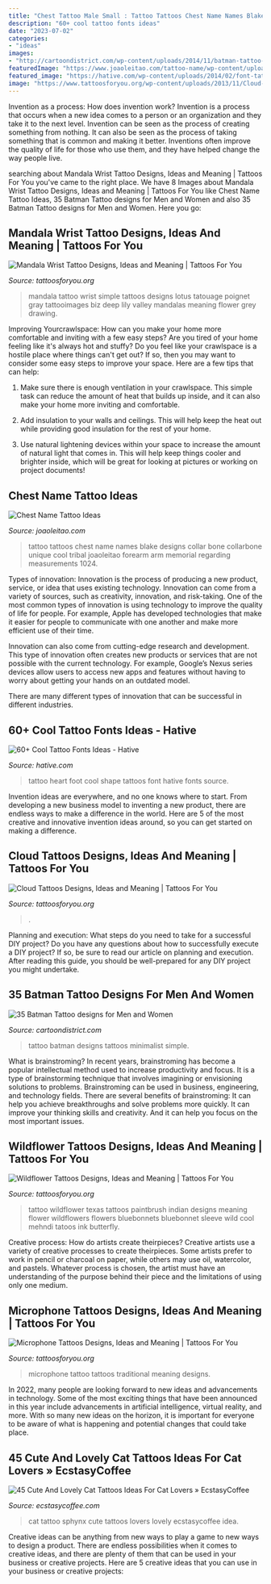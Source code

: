 ```yaml
---
title: "Chest Tattoo Male Small : Tattoo Tattoos Chest Name Names Blake Designs Collar Bone Collarbone Unique Cool Tribal Joaoleitao Forearm Arm Memorial Regarding Measurements 1024"
description: "60+ cool tattoo fonts ideas"
date: "2023-07-02"
categories:
- "ideas"
images:
- "http://cartoondistrict.com/wp-content/uploads/2014/11/batman-tattoo-designs-for-men-and-women29.jpg"
featuredImage: "https://www.joaoleitao.com/tattoo-name/wp-content/uploads/chest-tattoo-kids-names-ideas.jpg"
featured_image: "https://hative.com/wp-content/uploads/2014/02/font-tattoos/little-heart-shape-foot-tattoo-7.jpg"
image: "https://www.tattoosforyou.org/wp-content/uploads/2013/11/Cloud-Tattoo-Ideas.jpg"
---
```



Invention as a process: How does invention work?
Invention is a process that occurs when a new idea comes to a person or an organization and they take it to the next level. Invention can be seen as the process of creating something from nothing. It can also be seen as the process of taking something that is common and making it better. Inventions often improve the quality of life for those who use them, and they have helped change the way people live.

	

		
searching about Mandala Wrist Tattoo Designs, Ideas and Meaning | Tattoos For You you've came to the right place. We have 8 Images about Mandala Wrist Tattoo Designs, Ideas and Meaning | Tattoos For You like Chest Name Tattoo Ideas, 35 Batman Tattoo designs for Men and Women and also 35 Batman Tattoo designs for Men and Women. Here you go:
		
    
## Mandala Wrist Tattoo Designs, Ideas And Meaning | Tattoos For You

<img loading=lazy src="https://www.tattoosforyou.org/wp-content/uploads/2017/06/Mandala-Wrist-Tattoo-Drawing.jpg" onerror="this.onerror=null;this.src='https://tse4.mm.bing.net/th?id=OIP.QZ7kRS5Xhgwbkf4rj4zO1QHaJ4&amp;pid=15.1';" alt="Mandala Wrist Tattoo Designs, Ideas and Meaning | Tattoos For You">

_Source: tattoosforyou.org_

>mandala tattoo wrist simple tattoos designs lotus tatouage poignet gray tattooimages biz deep lily valley mandalas meaning flower grey drawing. 

	

Improving Yourcrawlspace: How can you make your home more comfortable and inviting with a few easy steps?
Are you tired of your home feeling like it's always hot and stuffy? Do you feel like your crawlspace is a hostile place where things can't get out? If so, then you may want to consider some easy steps to improve your space. Here are a few tips that can help:
1. Make sure there is enough ventilation in your crawlspace. This simple task can reduce the amount of heat that builds up inside, and it can also make your home more inviting and comfortable.

2. Add insulation to your walls and ceilings. This will help keep the heat out while providing good insulation for the rest of your home.

3. Use natural lightening devices within your space to increase the amount of natural light that comes in. This will help keep things cooler and brighter inside, which will be great for looking at pictures or working on project documents!

    
## Chest Name Tattoo Ideas

<img loading=lazy src="https://www.joaoleitao.com/tattoo-name/wp-content/uploads/chest-tattoo-kids-names-ideas.jpg" onerror="this.onerror=null;this.src='https://tse3.mm.bing.net/th?id=OIP.QHF_dlafcYuG_UiZSZzuzwHaJ4&amp;pid=15.1';" alt="Chest Name Tattoo Ideas">

_Source: joaoleitao.com_

>tattoo tattoos chest name names blake designs collar bone collarbone unique cool tribal joaoleitao forearm arm memorial regarding measurements 1024. 

	

Types of innovation:
Innovation is the process of producing a new product, service, or idea that uses existing technology. Innovation can come from a variety of sources, such as creativity, innovation, and risk-taking. 
One of the most common types of innovation is using technology to improve the quality of life for people. For example, Apple has developed technologies that make it easier for people to communicate with one another and make more efficient use of their time. 

Innovation can also come from cutting-edge research and development. This type of innovation often creates new products or services that are not possible with the current technology. For example, Google’s Nexus series devices allow users to access new apps and features without having to worry about getting your hands on an outdated model. 

There are many different types of innovation that can be successful in different industries.

    
## 60+ Cool Tattoo Fonts Ideas - Hative

<img loading=lazy src="https://hative.com/wp-content/uploads/2014/02/font-tattoos/little-heart-shape-foot-tattoo-7.jpg" onerror="this.onerror=null;this.src='https://tse4.mm.bing.net/th?id=OIP.dqSvPpx2V5uS-2DAiCYt5QHaJ4&amp;pid=15.1';" alt="60+ Cool Tattoo Fonts Ideas - Hative">

_Source: hative.com_

>tattoo heart foot cool shape tattoos font hative fonts source. 

	

Invention ideas are everywhere, and no one knows where to start. From developing a new business model to inventing a new product, there are endless ways to make a difference in the world. Here are 5 of the most creative and innovative invention ideas around, so you can get started on making a difference.

    
## Cloud Tattoos Designs, Ideas And Meaning | Tattoos For You

<img loading=lazy src="https://www.tattoosforyou.org/wp-content/uploads/2013/11/Cloud-Tattoo-Ideas.jpg" onerror="this.onerror=null;this.src='https://tse2.mm.bing.net/th?id=OIP.ZbyyYKMOR8U_rt1NSE6eLwHaJ4&amp;pid=15.1';" alt="Cloud Tattoos Designs, Ideas and Meaning | Tattoos For You">

_Source: tattoosforyou.org_

>. 

	

Planning and execution: What steps do you need to take for a successful DIY project?
Do you have any questions about how to successfully execute a DIY project? If so, be sure to read our article on planning and execution. After reading this guide, you should be well-prepared for any DIY project you might undertake.

    
## 35 Batman Tattoo Designs For Men And Women

<img loading=lazy src="http://cartoondistrict.com/wp-content/uploads/2014/11/batman-tattoo-designs-for-men-and-women29.jpg" onerror="this.onerror=null;this.src='https://tse3.mm.bing.net/th?id=OIP.KCQVbp1bATwBOPbQ3LEbxQHaJ4&amp;pid=15.1';" alt="35 Batman Tattoo designs for Men and Women">

_Source: cartoondistrict.com_

>tattoo batman designs tattoos minimalist simple. 

	

What is brainstroming?
In recent years, brainstroming has become a popular intellectual method used to increase productivity and focus. It is a type of brainstorming technique that involves imagining or envisioning solutions to problems. Brainstroming can be used in business, engineering, and technology fields.
There are several benefits of brainstroming: It can help you achieve breakthroughs and solve problems more quickly. It can improve your thinking skills and creativity. And it can help you focus on the most important issues.

    
## Wildflower Tattoos Designs, Ideas And Meaning | Tattoos For You

<img loading=lazy src="https://www.tattoosforyou.org/wp-content/uploads/2016/02/Wildflower-Tattoo-Ideas.jpg" onerror="this.onerror=null;this.src='https://tse3.mm.bing.net/th?id=OIP.HFSm07ZY5dx5khYtKhWJwwHaKV&amp;pid=15.1';" alt="Wildflower Tattoos Designs, Ideas and Meaning | Tattoos For You">

_Source: tattoosforyou.org_

>tattoo wildflower texas tattoos paintbrush indian designs meaning flower wildflowers flowers bluebonnets bluebonnet sleeve wild cool mehndi tatoos ink butterfly. 

	

Creative process: How do artists create theirpieces?
Creative artists use a variety of creative processes to create theirpieces. Some artists prefer to work in pencil or charcoal on paper, while others may use oil, watercolor, and pastels. Whatever process is chosen, the artist must have an understanding of the purpose behind their piece and the limitations of using only one medium.

    
## Microphone Tattoos Designs, Ideas And Meaning | Tattoos For You

<img loading=lazy src="https://www.tattoosforyou.org/wp-content/uploads/2016/03/Traditional-Microphone-Tattoo.jpg" onerror="this.onerror=null;this.src='https://tse1.mm.bing.net/th?id=OIP.cvCbK2XmwMO3fVMbBM4STQHaK4&amp;pid=15.1';" alt="Microphone Tattoos Designs, Ideas and Meaning | Tattoos For You">

_Source: tattoosforyou.org_

>microphone tattoo tattoos traditional meaning designs. 

	

In 2022, many people are looking forward to new ideas and advancements in technology. Some of the most exciting things that have been announced in this year include advancements in artificial intelligence, virtual reality, and more. With so many new ideas on the horizon, it is important for everyone to be aware of what is happening and potential changes that could take place.

    
## 45 Cute And Lovely Cat Tattoos Ideas For Cat Lovers » EcstasyCoffee

<img loading=lazy src="https://i2.wp.com/www.ecstasycoffee.com/wp-content/uploads/2016/09/Beautiful-sphynx-cat-tattoo-idea..jpg" onerror="this.onerror=null;this.src='https://tse1.mm.bing.net/th?id=OIP.9w7Vd95IuR-JElZdrNzGzwAAAA&amp;pid=15.1';" alt="45 Cute And Lovely Cat Tattoos Ideas For Cat Lovers » EcstasyCoffee">

_Source: ecstasycoffee.com_

>cat tattoo sphynx cute tattoos lovers lovely ecstasycoffee idea. 

	

Creative ideas can be anything from new ways to play a game to new ways to design a product. There are endless possibilities when it comes to creative ideas, and there are plenty of them that can be used in your business or creative projects. Here are 5 creative ideas that you can use in your business or creative projects:

